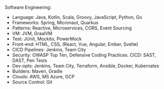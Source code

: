 Software Engineering:
- Language: Java, Kotlin, Scala, Groovy, JavaScript, Python, Go
- Frameworks: Spring, Micronaut, Quarkus 
- Patterns: Reactive, Microservices, CORS, Event Sourcing
- VM: JVM, GraalVM
- Test: JUnit, Mockito, PowerMock
- Front-end: HTML, CSS, (React, Vue, Angular, Ember, Svelte)
- CICD Pipelines: Jenkins, Team City
- Security: OWASP Top Ten, Defensive Coding Practices. CICD: SAST, DAST, Pen Tests 
- Dev-opts: Jenkins, Team City, Terraform, Ansible, Docker, Kubernates
- Builders: Maven, Gradle
- Clouds: AWS, MS Azure, GCP
- Source Control: Git